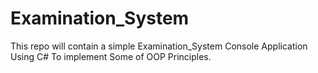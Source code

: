 # Examination_System
This repo will contain a simple Examination_System Console Application Using C# To implement Some of OOP Principles.
